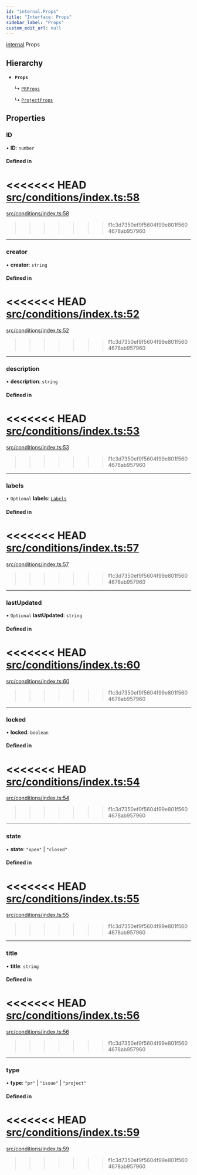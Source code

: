 ```yaml
---
id: "internal.Props"
title: "Interface: Props"
sidebar_label: "Props"
custom_edit_url: null
---
```


<!-- @format -->

[internal](../modules/internal.md).Props

## Hierarchy

- **`Props`**

  ↳ [`PRProps`](PRProps.md)

  ↳ [`ProjectProps`](ProjectProps.md)

## Properties

### ID

• **ID**: `number`

#### Defined in

<<<<<<< HEAD
[src/conditions/index.ts:58](https://github.com/Resnovas/smartcloud/blob/b9e22a9/src/conditions/index.ts#L58)
=======
[src/conditions/index.ts:58](https://github.com/Resnovas/smartcloud/blob/b91f5b4/src/conditions/index.ts#L58)

> > > > > > > f1c3d7350ef9f5604f99e801f5604678ab957960

---

### creator

• **creator**: `string`

#### Defined in

<<<<<<< HEAD
[src/conditions/index.ts:52](https://github.com/Resnovas/smartcloud/blob/b9e22a9/src/conditions/index.ts#L52)
=======
[src/conditions/index.ts:52](https://github.com/Resnovas/smartcloud/blob/b91f5b4/src/conditions/index.ts#L52)

> > > > > > > f1c3d7350ef9f5604f99e801f5604678ab957960

---

### description

• **description**: `string`

#### Defined in

<<<<<<< HEAD
[src/conditions/index.ts:53](https://github.com/Resnovas/smartcloud/blob/b9e22a9/src/conditions/index.ts#L53)
=======
[src/conditions/index.ts:53](https://github.com/Resnovas/smartcloud/blob/b91f5b4/src/conditions/index.ts#L53)

> > > > > > > f1c3d7350ef9f5604f99e801f5604678ab957960

---

### labels

• `Optional` **labels**: [`Labels`](Labels.md)

#### Defined in

<<<<<<< HEAD
[src/conditions/index.ts:57](https://github.com/Resnovas/smartcloud/blob/b9e22a9/src/conditions/index.ts#L57)
=======
[src/conditions/index.ts:57](https://github.com/Resnovas/smartcloud/blob/b91f5b4/src/conditions/index.ts#L57)

> > > > > > > f1c3d7350ef9f5604f99e801f5604678ab957960

---

### lastUpdated

• `Optional` **lastUpdated**: `string`

#### Defined in

<<<<<<< HEAD
[src/conditions/index.ts:60](https://github.com/Resnovas/smartcloud/blob/b9e22a9/src/conditions/index.ts#L60)
=======
[src/conditions/index.ts:60](https://github.com/Resnovas/smartcloud/blob/b91f5b4/src/conditions/index.ts#L60)

> > > > > > > f1c3d7350ef9f5604f99e801f5604678ab957960

---

### locked

• **locked**: `boolean`

#### Defined in

<<<<<<< HEAD
[src/conditions/index.ts:54](https://github.com/Resnovas/smartcloud/blob/b9e22a9/src/conditions/index.ts#L54)
=======
[src/conditions/index.ts:54](https://github.com/Resnovas/smartcloud/blob/b91f5b4/src/conditions/index.ts#L54)

> > > > > > > f1c3d7350ef9f5604f99e801f5604678ab957960

---

### state

• **state**: `"open"` \| `"closed"`

#### Defined in

<<<<<<< HEAD
[src/conditions/index.ts:55](https://github.com/Resnovas/smartcloud/blob/b9e22a9/src/conditions/index.ts#L55)
=======
[src/conditions/index.ts:55](https://github.com/Resnovas/smartcloud/blob/b91f5b4/src/conditions/index.ts#L55)

> > > > > > > f1c3d7350ef9f5604f99e801f5604678ab957960

---

### title

• **title**: `string`

#### Defined in

<<<<<<< HEAD
[src/conditions/index.ts:56](https://github.com/Resnovas/smartcloud/blob/b9e22a9/src/conditions/index.ts#L56)
=======
[src/conditions/index.ts:56](https://github.com/Resnovas/smartcloud/blob/b91f5b4/src/conditions/index.ts#L56)

> > > > > > > f1c3d7350ef9f5604f99e801f5604678ab957960

---

### type

• **type**: `"pr"` \| `"issue"` \| `"project"`

#### Defined in

<<<<<<< HEAD
[src/conditions/index.ts:59](https://github.com/Resnovas/smartcloud/blob/b9e22a9/src/conditions/index.ts#L59)
=======
[src/conditions/index.ts:59](https://github.com/Resnovas/smartcloud/blob/b91f5b4/src/conditions/index.ts#L59)

> > > > > > > f1c3d7350ef9f5604f99e801f5604678ab957960

